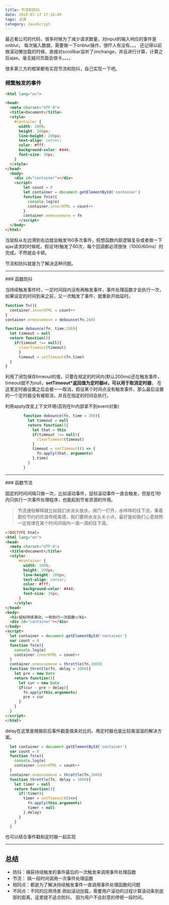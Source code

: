```yaml
---
title: 节流和防抖
date: 2018-07-17 17:16:49
tags: 点滴
category: JavaScript
---
```


最近看公司的代码，很多时候为了减少请求数量，对input的输入响应的事件是onblur。
每次输入数据，需要做一下onblur操作，很吓人有没有。。。
还记得以前做滚动懒加载的时候，直接对scrollbar监听了onchange，并且进行计算，计算之后ajax。毫无疑问页面会很卡。。。。

很多第三方的框架都有实现节流和防抖，自己实现一下吧。

### 频繁触发的事件
```html
<html lang="en">

<head>
  <meta charset="UTF-8">
  <title>Document</title>
  <style>
    #container {
      width: 100%;
      height: 200px;
      line-height: 200px;
      text-align: center;
      color: #fff;
      background-color: #444;
      font-size: 30px;
    }
  </style>
</head>
  <body>
    <div id="container"></div>
    <script>
        let count = 0
        let container = document.getElementById('container')
        function fn(e){
          console.log(e)
          container.innerHTML = count++
        }
        container.onmousemove = fn
      </script>
  </body>
</html>
```
当鼠标从左边滑到右边就会触发160多次事件，假想函数内部逻辑复杂或者做一下ajax请求的时候呢，假设1秒触发了60次，每个回调都必须很快（1000/60ms）的完成，不然就会卡顿。

节流和防抖就是为了解决这种问题。
<hr/>
### 函数防抖

当持续触发事件时，一定时间段内没有再触发事件，事件处理函数才会执行一次，如果设定的时间到来之前，又一次触发了事件，就重新开始延时。
```js
function fn(){
  container.innerHTML = count++
}
container.onmousemove = debounce(fn,200)

function debounce(fn, time:200){
  let timeout = null
  return function(){
    if(timeout !== null){
      clearTimeout(timeout)
      }
      timeout = setTimeout(fn,time)
  }
}
```
利用了闭包保存timeout的值，只要在规定的时间内(默认200ms)还在触发事件，timeout就不为null，**setTimeout*返回值为定时器id，可以用于取消定时器**，
在这里定时器设置之后会被一一取消，假设某个时间点没有触发事件，那么最后设置的一个定时器没有被取消，并且在指定的时间会执行。

利用apply改变上下文环境(否则在fn内部拿不到event对象)
```js
        function debounce(fn, time = 300){
          let timeout = null
          return function(){
            let that = this
            if(timeout !== null){
              clearTimeout(timeout)
            }
            timeout = setTimeout(() => {
              fn.apply(that, arguments)
            },time)
          }
        }
```
<hr/>
### 函数节流

固定的时间间隔只做一次，比如滚动事件，鼠标滚动事件一直会触发，但是在1秒内只执行一次事件处理程序，也能起到节省资源的作用。

>节流通俗解释就比如我们水龙头放水，阀门一打开，水哗哗的往下流，秉着勤俭节约的优良传统美德，我们要把水龙头关小点，最好是如我们心意按照一定规律在某个时间间隔内一滴一滴的往下滴。

```html
<!DOCTYPE html>
<html lang="en">
<head>
  <meta charset="UTF-8">
  <title>Document</title>
  <style>
      #container {
        width: 100%;
        height: 200px;
        line-height: 200px;
        text-align: center;
        color: #fff;
        background-color: #444;
        font-size: 30px;
      }
    </style>
</head>
<body>
  <h1>鼠标持续滑动，一秒执行一次函数</h1>
  <div id="container"></div>
</body>
<script>
  let container = document.getElementById('container')
  var count = 0
  function fn(e){
    console.log(e)
    container.innerHTML = count++
  }
  container.onmousemove = throttle(fn,1000)
  function throttle(fn, delay = 1000){
    let pre = new Date
    return function(){
      let cur = new Date
      if(cur - pre > delay){
        fn.apply(this,arguments)
        pre = cur
      }
    }
  }
</script>
</html>
```

delay在这里是根据前后事件戳差值来对比的。用定时器也是比较美滋滋的解决方案。
```js
  let container = document.getElementById('container')
  var count = 0
  function fn(e){
    console.log(e)
    container.innerHTML = count++
  }
  container.onmousemove = throttle(fn,3000)
  function throttle(fn, delay = 1000){
    let timer = null
    return function(){
      if(!timer){
        timer = setTimeout(()=>{
          fn.apply(this,arguments)
          timer = null
        },delay)
      }
    }
  }
```
也可以结合事件戳和定时器一起实现
<hr/>

## 总结
* 防抖：捕获持续触发的事件最后的一次触发来调用事件处理函数
* 节流： 隔一段时间调用一次事件处理函数
* 相同点：都是为了解决持续触发事件一直调用事件处理函数的问题
* 不同点：不同的应用场景.例如滚动加载，需要用户滚动的过程计算滚动条到底部的距离，这里就不适合防抖， 因为用户不会刻意的停顿一段时间。
